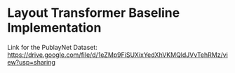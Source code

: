 # Layout Transformer Baseline Implementation

Link for the PublayNet Dataset: https://drive.google.com/file/d/1eZMp9FiSUXixYedXhVKMQldJVvTehRMz/view?usp=sharing
